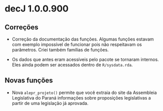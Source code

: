 # decJ 1.0.0.900

## Correções

* Correção da documentação das funções. Algumas funções estavam com exemplo impossível de funcionar pois não respeitavam os parâmetros. Criei também famílias de funções.

* Os dados que antes eram acessíveis pelo pacote se tornaram internos. Eles ainda podem ser acessados dentro de `R/sysdata.rda`.

## Novas funções

* Nova `alepr_projeto()` permite que você extraia do site da Assembleia Legislativa do Paraná informações sobre proposições legislativas a partir de uma legislação já aprovada.
